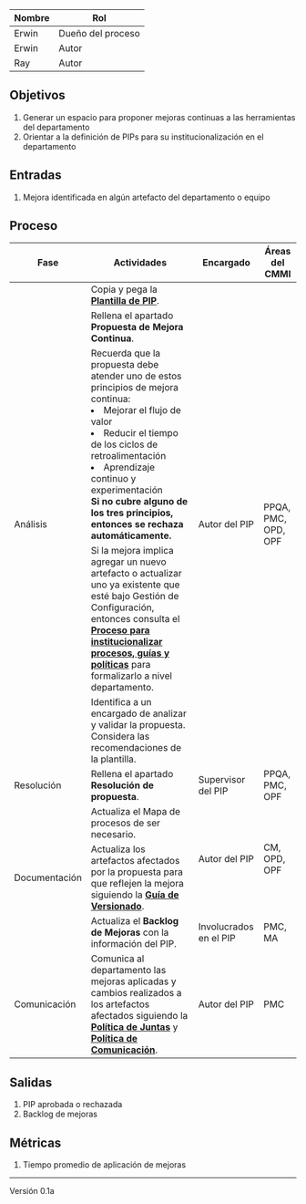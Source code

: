 | Nombre  | Rol   |
|---------|-------|
| Erwin   | Dueño del proceso |
| Erwin   | Autor |
| Ray     | Autor |

## Objetivos
1. Generar un espacio para proponer mejoras continuas a las herramientas del departamento
2. Orientar a la definición de PIPs para su institucionalización en el departamento

## Entradas
1. Mejora identificada en algún artefacto del departamento o equipo

## Proceso
<table>
  <thead>
    <tr>
      <th>Fase</th>
      <th>Actividades</th>
      <th>Encargado</th>
      <th>Áreas del CMMI</th>
    </tr>
  </thead>
  <tbody>
    <tr>
      <td rowspan="5">Análisis</td>
      <td>Copia y pega la <strong><a href="https://drive.google.com/drive/folders/1T-uc9Qq8DJFU_dVLAq8DKjDVZbLt2mz8?usp=sharing"> Plantilla de PIP</a></strong>.</td>
      <td rowspan="5">Autor del PIP</td>
      <td rowspan="5">PPQA, PMC, OPD, OPF</td>
    </tr>
    <tr>
      <td>Rellena el apartado <strong>Propuesta de Mejora Continua</strong>.</td>
    </tr>
    <tr>
      <td>Recuerda que la propuesta debe atender uno de estos principios de mejora continua:
        <li>Mejorar el flujo de valor</li>
        <li>Reducir el tiempo de los ciclos de retroalimentación</li>
        <li>Aprendizaje continuo y experimentación</li>
        <strong>Si no cubre alguno de los tres principios, entonces se rechaza automáticamente.</strong>
      </td>
    </tr>
    <tr>
      <td>Si la mejora implica agregar un nuevo artefacto o actualizar uno ya existente que esté bajo Gestión de Configuración, entonces consulta el <strong><a href="https://github.com/novaDepto/Nova/wiki/Proceso-para-institucionalizar-procesos-gu%C3%ADas-y-pol%C3%ADticas">Proceso para institucionalizar procesos, guías y políticas</strong></a> para formalizarlo a nivel departamento.</td>
    </tr>
    <tr>
      <td>Identifica a un encargado de analizar y validar la propuesta. Considera las recomendaciones de la plantilla.</td>
    </tr>
    <tr>
      <td>Resolución</td>
      <td>Rellena el apartado <strong>Resolución de propuesta</strong>.</td>
      <td>Supervisor del PIP</td>
      <td>PPQA, PMC, OPF</td>
    </tr>
    <tr>
      <td rowspan="3">Documentación</td>
      <td>Actualiza el Mapa de procesos de ser necesario.</td>
      <td rowspan="2">Autor del PIP</td>
      <td rowspan="2">CM, OPD, OPF</td>
    </tr>
    <tr>
      <td>Actualiza los artefactos afectados por la propuesta para que reflejen la mejora siguiendo la <strong><a href="https://github.com/novaDepto/Nova/wiki/Gu%C3%ADa-de-versionado">Guía de Versionado</a></strong>.</td>
    </tr>
    <tr>
      <td>Actualiza el <strong>Backlog de Mejoras</strong> con la información del PIP.</td>
      <td>Involucrados en el PIP</td>
      <td>PMC, MA</td>
    </tr>
    <tr>
      <td>Comunicación</td>
      <td>Comunica al departamento las mejoras aplicadas y cambios realizados a los artefactos afectados siguiendo la <strong><a href="https://github.com/novaDepto/Nova/wiki/Pol%C3%ADtica-de-Juntas">Política de Juntas</a></strong> y <strong><a href="https://github.com/novaDepto/Nova/wiki/Pol%C3%ADtica-de-Comunicaci%C3%B3n">Política de Comunicación</a></strong>.</td>
      <td>Autor del PIP</td>
      <td>PMC</td>
    </tr>
  </tbody>
</table>

## Salidas
1. PIP aprobada o rechazada
2. Backlog de mejoras

## Métricas
1. Tiempo promedio de aplicación de mejoras

***
Versión 0.1a
